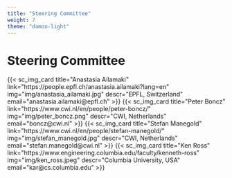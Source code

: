 ```yaml
---
title: "Steering Committee"
weight: 7
theme: "damon-light"
---
```


# Steering Committee

<div class="row row-cols-auto justify-content-center">
    {{< sc_img_card title="Anastasia Ailamaki"
        link="https://people.epfl.ch/anastasia.ailamaki?lang=en"
        img="img/anastasia_ailamaki.jpg"
        descr="EPFL, Switzerland" 
        email="anastasia.ailamaki@epfl.ch"
    >}}
    {{< sc_img_card title="Peter Boncz" 
        link="https://www.cwi.nl/en/people/peter-boncz/"
        img="img/peter_boncz.png"
        descr="CWI, Netherlands" 
        email="boncz@cwi.nl"
    >}}
    {{< sc_img_card title="Stefan Manegold" 
        link="https://www.cwi.nl/en/people/stefan-manegold/"
        img="img/stefan_manegold.jpg"
        descr="CWI, Netherlands" 
        email="stefan.manegold@cwi.nl"
    >}}
    {{< sc_img_card title="Ken Ross" 
        link="https://www.engineering.columbia.edu/faculty/kenneth-ross"
        img="img/ken_ross.jpeg"
        descr="Columbia University, USA" 
        email="kar@cs.columbia.edu"
    >}}
</div>
